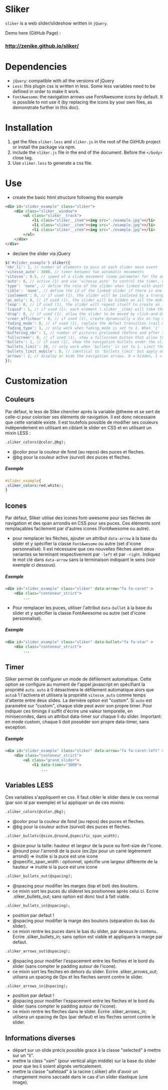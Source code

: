 # Sliker
`sliker` is a web slider/slideshow written in `jQuery`.

Demo here (GitHub Page) :
### <http://zenike.github.io/sliker/>

# Dependencies
- `jQuery`: compatible with all the versions of jQuery
- `Less`: this plugin css is written in less. Some less variables need to be defined in order to make it work.
- `FontAwesome`: the navigation arrows use FontAwesome icons by default. It is possible to not use it (by replacing the icons by your own files, as demonstrate further in this doc).

# Installation
1. get the files `sliker.less` and `sliker.js` in the root of the GitHUb project or install the package via npm.
2. include the `sliker.js` file in the end of the document. Before the `</body>` close tag.
3. Use `sliker.less` to generate a css file.

# Use
- create the basic html structure following this example
```html
<div id="slider_example" class="sliker">
	<div class="sliker__window">
		<ul class="sliker__track">
			<li class="sliker__item"><img src="./example.jpg"></li>
			<li class="sliker__item"><img src="./example.jpg"></li>
			<li class="sliker__item"><img src="./example.jpg"></li>
		</ul>
	</div>
</div>
```
- declare the slider via jQuery
```javascript
$('#slider_example').sliker({
'nbr_li': 1, // number of elements to pass at each slider move event
'vitesse_auto': 3000, // timer between two automatic movements
'vitesse': 0.5, // speed of a slide movement (same parameter for the automatic move and the click event move)
'auto': 0, // active (1) and use 'vitesse_auto' to control the timer, deactivate (0) or set to 'custom' (see the "Timer" section)
'type': 'none', // define the role of the slider when linked with another one. Values : 'visualiseur', 'menu', 'none'
'cible': 'none', // define the id of the linked slider if there is one (ex: '#slider_deux').
'isolement': 0, // if used (1), the slider will be isolated by a transparent black background when used
'pc_only': 0, // if used (1), the slider will be hidden on all the mobile devices
'loop': 0, // if used (1), the slider will repeat itself to create an infinite loop
'liquid': 1, // if used (1), each element (.sliker__item) will take the full width of the slider, in a responsive way
'drag': 0, // if used (1), allow the slider to be moved by click-and-drag
'creer_afficheur': 0, // if used (1), create dynamically a div on top of the slider with the zoomed picture in it
'fading_mode': 0, // if used (1), replace the defaut transition (rail mode) by a fading
'fading_type': 1, // only work when fading_mode is set to 1. When '1' : white fading. When '2' : cross-fading betwwen the pictures
'buffering_nbr': 1, // number of pictures preloaded (before and after the active picture). Require the use of 'data-src' in place of 'src' on the img tags
'fullscreen': 0, // if used (1), show a fullscreen button that allow the active picture to be zoomed in a popup
'bullets': 1, // if used (1), show the navigation bullets under the slider
'bullets_limit': 20, // only work when 'bullets' is set to 1. Limit the number of bullets to show before switching to the 'pages menu' display (ex: 7/22)
'bullets_limit_mobile': 8, // identical to 'bullets_limit' but apply only on mobile devices
'arrows': 2, // display or hide the navigation arrows. 0 = hidden, 1 = hidden on mobile, 2 = always show
});
```

# Customization

## Couleurs
Par défaut, le less de Slike chercher après la variable @theme et se sert de celle-ci pour coloriser ses éléments de navigation.
Il est donc nécessaire que cette variable existe.
Il est toutefois possible de modifier ses couleurs indépendement en utilisant en ciblant le slider en CSS et
en utilisant un mixin LESS :
```html
.sliker_colors(@color,@bg);
```
- @color pour la couleur de fond (au repos) des puces et fleches.
- @bg pour la couleur active (survol) des puces et fleches.

##### Exemple
```css
#slider_example{
.sliker_colors(red,white);
}
```

## Icones
Par défaut, Sliker utilise des icones font-awesome pour ses flèches de navigation et des span arrondis en CSS pour ses puces.
Ces éléments sont remplaçables facilement par d'autres icones (FontAwesome ou autre).

- pour remplacer les flèches, ajouter un attribut `data-arrow` à la base du slider et y spécifier la classe `FontAwesome` ou autre (set d'icone personnalisé). Il est nécessaire que ces nouvelles flèches aient deux variantes se terminant respectivement par `-left` et par `-right`. Indiquez le mot clé dans `data-arrow` sans la terminaison indiquant le sens (voir exemple ci dessous).

##### Exemple
```html
<div id="slider_example" class="sliker" data-arrow="fa fa-caret" >
	<div class="conteneur_strict">
		...
```

- Pour remplacer les puces, utiliser l'attribut `data-bullet` à la base du slider et y spécifier la classe FontAwesome ou autre (set d'icone personnalisé).

##### Exemple
```html
<div id="slider_example" class="sliker" data-bullet="fa fa-star" >
	<div class="conteneur_strict">
		...
```

## Timer
Sliker permet de configurer un mode de défilement automatique. Cette option se configure au moment de l'appel javascript en spécifiant la propriété `auto`. `auto` à 0 désactivera le défilement automatique alors que `auto`à 1 l'activera et utilisera la propriété `vitesse_auto` comme temps d'attente entre deux slides.
La dernière option est "custom". Si `auto` est paramétré sur "custom", chaque slide peut avoir son propre timer. Pour indiquer ces timings il suffit d'écrire une valeur temporelle, en minisecondes, dans un attribut data-timer sur chaque li du slider.
Important: en mode custom, chaque li doit posséder son propre data-timer, sans exception.

##### Exemple
```html
<div id="slider_example" class="sliker" data-arrow="fa fa-caret-left" >
	<div class="conteneur_strict">
		<ul class="grand_slider">
			<li data-timer="3000">
				...
```

## Variables LESS
Ces variables s'appliquent en css. Il faut cibler le slider dans le css normal (par son id par exemple) et lui appliquer un de ces mixins:

```html
.sliker_colors(@color,@bg);
```
- @color pour la couleur de fond (au repos) des puces et fleches.
- @bg pour la couleur active (survol) des puces et fleches.

```html
.sliker_bullets(@size,@round,@specific_span_width);
```
- @size pour la taille: hauteur et largeur de la puce ou font-size de l'icone.
- @round pour l'arrondi de la puce (ex:2px pour un carré légèrement arrondi) => inutile si la puce est une icone
- @specific_span_width : optionnel, spécifie une largeur différente de la hauteur => inutile si la puce est une icone

```html
.sliker_bullets_out(@spacing);
```
- @spacing pour modifier les marges (top et bot) des boutons.
- ce mixin sort les puces du slideret les positionnes après celui ci. Ecrire .sliker_bullets_out; sans option est donc tout à fait viable.

```html
.sliker_bullets_in(@spacing);
```
- position par defaut !
- @spacing pour modifier la marge des boutons (séparation du bas du slider).
- ce mixin rentre les puces dans le bas du slider, par dessus le contenu. Ecrire .sliker_bullets_in; sans option est viable et appliquera la marge par defaut.

```html
.sliker_arrows_out(@spacing);
```
- @spacing pour modifier l'espacement entre les fleches et le bord du slider (sans compter le padding autour de l'icone).
- ce mixin sort les fleches en dehors du slider. Ecrire .sliker_arrows_out; utilsera un spacing de 0px et les fleches seront contre le slider.

```html
.sliker_arrows_in(@spacing);
```
- position par defaut !
- @spacing pour modifier l'espacement entre les fleches et le bord du slider (sans compter le padding autour de l'icone).
- ce mixin rentre les fleches dans le slider. Ecrire .sliker_arrows_in; utilsera un spacing de 0px (par defaut) et les fleches seront contre le slider.

## Informations diverses
- départ sur un slide précis possible grace à la classe "selected" à mettre sur un "li".
- mettre la class "vam" (pour vertical align middle) sur la base du slider pour que les li soient alignés verticalement.
- mettre la classe "safeload" à la racine (.sliker) afin d'avoir un chargement moins saccadé dans le cas d'un slider élastique (une image).
